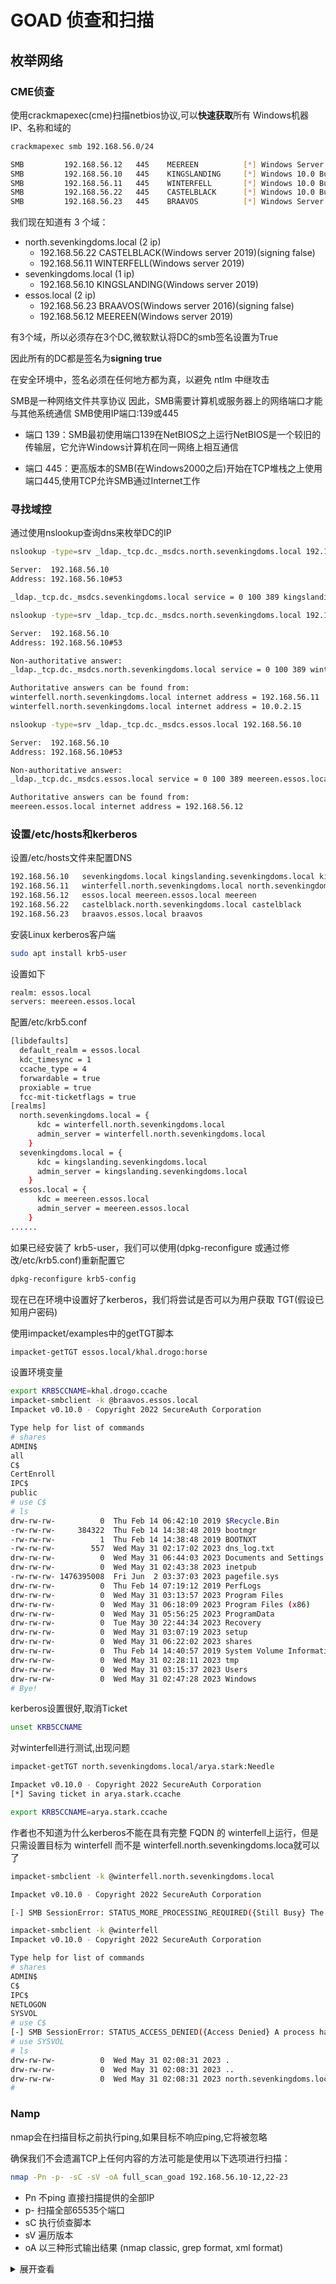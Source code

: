 # GOAD 侦查和扫描

## 枚举网络

### CME侦查

使用crackmapexec(cme)扫描netbios协议,可以**快速获取**所有 Windows机器 IP、名称和域的

```bash
crackmapexec smb 192.168.56.0/24 
```

```bash
SMB         192.168.56.12   445    MEEREEN          [*] Windows Server 2016 Standard Evaluation 14393 x64 (name:MEEREEN) (domain:essos.local) (signing:True) (SMBv1:True)
SMB         192.168.56.10   445    KINGSLANDING     [*] Windows 10.0 Build 17763 x64 (name:KINGSLANDING) (domain:sevenkingdoms.local) (signing:True) (SMBv1:False)
SMB         192.168.56.11   445    WINTERFELL       [*] Windows 10.0 Build 17763 x64 (name:WINTERFELL) (domain:north.sevenkingdoms.local) (signing:True) (SMBv1:False)
SMB         192.168.56.22   445    CASTELBLACK      [*] Windows 10.0 Build 17763 x64 (name:CASTELBLACK) (domain:north.sevenkingdoms.local) (signing:False) (SMBv1:False)
SMB         192.168.56.23   445    BRAAVOS          [*] Windows Server 2016 Standard Evaluation 14393 x64 (name:BRAAVOS) (domain:essos.local) (signing:False) (SMBv1:True)
```

我们现在知道有 3 个域：

* north.sevenkingdoms.local (2 ip)
  * 192.168.56.22 CASTELBLACK(Windows server 2019)(signing false)
  * 192.168.56.11 WINTERFELL(Windows server 2019)
* sevenkingdoms.local (1 ip)
  * 192.168.56.10 KINGSLANDING(Windows server 2019)
* essos.local (2 ip)
  * 192.168.56.23 BRAAVOS(Windows server 2016)(signing false)
  * 192.168.56.12 MEEREEN(Windows server 2019)

有3个域，所以必须存在3个DC,微软默认将DC的smb签名设置为True

因此所有的DC都是签名为**signing true**

在安全环境中，签名必须在任何地方都为真，以避免 ntlm 中继攻击

SMB是一种网络文件共享协议
因此，SMB需要计算机或服务器上的网络端口才能与其他系统通信
SMB使用IP端口:139或445

* 端口 139：SMB最初使用端口139在NetBIOS之上运行NetBIOS是一个较旧的传输层，它允许Windows计算机在同一网络上相互通信

* 端口 445：更高版本的SMB(在Windows2000之后)开始在TCP堆栈之上使用端口445,使用TCP允许SMB通过Internet工作

### 寻找域控

通过使用nslookup查询dns来枚举DC的IP

```bash
nslookup -type=srv _ldap._tcp.dc._msdcs.north.sevenkingdoms.local 192.168.56.10
```

```bash
Server:  192.168.56.10
Address: 192.168.56.10#53

_ldap._tcp.dc._msdcs.sevenkingdoms.local service = 0 100 389 kingslanding.sevenkingdoms.local.
```

```bash
nslookup -type=srv _ldap._tcp.dc._msdcs.north.sevenkingdoms.local 192.168.56.10
```

```bash
Server:  192.168.56.10
Address: 192.168.56.10#53

Non-authoritative answer:
_ldap._tcp.dc._msdcs.north.sevenkingdoms.local service = 0 100 389 winterfell.north.sevenkingdoms.local.

Authoritative answers can be found from:
winterfell.north.sevenkingdoms.local internet address = 192.168.56.11
winterfell.north.sevenkingdoms.local internet address = 10.0.2.15
```

```bash
nslookup -type=srv _ldap._tcp.dc._msdcs.essos.local 192.168.56.10 
```

```bash
Server:  192.168.56.10
Address: 192.168.56.10#53

Non-authoritative answer:
_ldap._tcp.dc._msdcs.essos.local service = 0 100 389 meereen.essos.local.

Authoritative answers can be found from:
meereen.essos.local internet address = 192.168.56.12
```

### 设置/etc/hosts和kerberos

设置/etc/hosts文件来配置DNS

```bash
192.168.56.10   sevenkingdoms.local kingslanding.sevenkingdoms.local kingslanding
192.168.56.11   winterfell.north.sevenkingdoms.local north.sevenkingdoms.local winterfell
192.168.56.12   essos.local meereen.essos.local meereen
192.168.56.22   castelblack.north.sevenkingdoms.local castelblack
192.168.56.23   braavos.essos.local braavos
```

安装Linux kerberos客户端

```bash
sudo apt install krb5-user
```

设置如下

```bash
realm: essos.local
servers: meereen.essos.local
```

配置/etc/krb5.conf

```bash
[libdefaults]
  default_realm = essos.local
  kdc_timesync = 1
  ccache_type = 4
  forwardable = true
  proxiable = true
  fcc-mit-ticketflags = true
[realms]
  north.sevenkingdoms.local = {
      kdc = winterfell.north.sevenkingdoms.local
      admin_server = winterfell.north.sevenkingdoms.local
    }
  sevenkingdoms.local = {
      kdc = kingslanding.sevenkingdoms.local
      admin_server = kingslanding.sevenkingdoms.local
    }
  essos.local = {
      kdc = meereen.essos.local
      admin_server = meereen.essos.local
    }
......
```

如果已经安装了 krb5-user，我们可以使用(dpkg-reconfigure 或通过修改/etc/krb5.conf)重新配置它

```bash
dpkg-reconfigure krb5-config
```

现在已在环境中设置好了kerberos，我们将尝试是否可以为用户获取 TGT(假设已知用户密码)

使用impacket/examples中的getTGT脚本

```bash
impacket-getTGT essos.local/khal.drogo:horse
```

设置环境变量

```bash
export KRB5CCNAME=khal.drogo.ccache
impacket-smbclient -k @braavos.essos.local
Impacket v0.10.0 - Copyright 2022 SecureAuth Corporation

Type help for list of commands
# shares
ADMIN$
all
C$
CertEnroll
IPC$
public
# use C$
# ls
drw-rw-rw-          0  Thu Feb 14 06:42:10 2019 $Recycle.Bin
-rw-rw-rw-     384322  Thu Feb 14 14:38:48 2019 bootmgr
-rw-rw-rw-          1  Thu Feb 14 14:38:48 2019 BOOTNXT
-rw-rw-rw-        557  Wed May 31 02:17:02 2023 dns_log.txt
drw-rw-rw-          0  Wed May 31 06:44:03 2023 Documents and Settings
drw-rw-rw-          0  Wed May 31 02:43:38 2023 inetpub
-rw-rw-rw- 1476395008  Fri Jun  2 03:37:03 2023 pagefile.sys
drw-rw-rw-          0  Thu Feb 14 07:19:12 2019 PerfLogs
drw-rw-rw-          0  Wed May 31 03:13:57 2023 Program Files
drw-rw-rw-          0  Wed May 31 06:18:09 2023 Program Files (x86)
drw-rw-rw-          0  Wed May 31 05:56:25 2023 ProgramData
drw-rw-rw-          0  Tue May 30 22:44:34 2023 Recovery
drw-rw-rw-          0  Wed May 31 03:07:19 2023 setup
drw-rw-rw-          0  Wed May 31 06:22:02 2023 shares
drw-rw-rw-          0  Thu Feb 14 14:40:57 2019 System Volume Information
drw-rw-rw-          0  Wed May 31 02:28:11 2023 tmp
drw-rw-rw-          0  Wed May 31 03:15:37 2023 Users
drw-rw-rw-          0  Wed May 31 02:47:28 2023 Windows
# Bye!
```

kerberos设置很好,取消Ticket

```bash
unset KRB5CCNAME
```

对winterfell进行测试,出现问题

```bash
impacket-getTGT north.sevenkingdoms.local/arya.stark:Needle
```

```bash
Impacket v0.10.0 - Copyright 2022 SecureAuth Corporation
[*] Saving ticket in arya.stark.ccache
```

```bash
export KRB5CCNAME=arya.stark.ccache
```

作者也不知道为什么kerberos不能在具有完整 FQDN 的 winterfell上运行，但是只需设置目标为 winterfell 而不是 winterfell.north.sevenkingdoms.loca就可以了

```bash
impacket-smbclient -k @winterfell.north.sevenkingdoms.local

Impacket v0.10.0 - Copyright 2022 SecureAuth Corporation

[-] SMB SessionError: STATUS_MORE_PROCESSING_REQUIRED({Still Busy} The specified I/O request packet (IRP) cannot be disposed of because the I/O operation is not complete.)
```

```bash
impacket-smbclient -k @winterfell          
Impacket v0.10.0 - Copyright 2022 SecureAuth Corporation

Type help for list of commands
# shares
ADMIN$
C$
IPC$
NETLOGON
SYSVOL
# use C$
[-] SMB SessionError: STATUS_ACCESS_DENIED({Access Denied} A process has requested access to an object but has not been granted those access rights.)
# use SYSVOL
# ls
drw-rw-rw-          0  Wed May 31 02:08:31 2023 .
drw-rw-rw-          0  Wed May 31 02:08:31 2023 ..
drw-rw-rw-          0  Wed May 31 02:08:31 2023 north.sevenkingdoms.local
# 
```

### Namp

nmap会在扫描目标之前执行ping,如果目标不响应ping,它将被忽略

确保我们不会遗漏TCP上任何内容的方法可能是使用以下选项进行扫描：

```bash
nmap -Pn -p- -sC -sV -oA full_scan_goad 192.168.56.10-12,22-23
```

* Pn 不ping 直接扫描提供的全部IP
* p- 扫描全部65535个端口
* sC 执行侦查脚本
* sV 遍历版本
* oA 以三种形式输出结果 (nmap classic, grep format, xml format)

<details>
<summary>展开查看</summary>
<pre><code class="bash">
# Nmap 7.93 scan initiated Fri Jun  2 05:50:26 2023 as: nmap -Pn -p- -sC -sV -oA full_scan_goad 192.168.56.10-12,22-23
Nmap scan report for sevenkingdoms.local (192.168.56.10)
Host is up (0.0023s latency).
Not shown: 65511 filtered tcp ports (no-response)
PORT      STATE SERVICE       VERSION
53/tcp    open  domain        Simple DNS Plus
80/tcp    open  http          Microsoft IIS httpd 10.0
| http-methods:
|_Potentially risky methods: TRACE
|_http-server-header: Microsoft-IIS/10.0
|_http-title: IIS Windows Server
88/tcp    open  kerberos-sec  Microsoft Windows Kerberos (server time: 2023-06-02 09:54:26Z)
135/tcp   open  msrpc         Microsoft Windows RPC
139/tcp   open  netbios-ssn   Microsoft Windows netbios-ssn
389/tcp   open  ldap          Microsoft Windows Active Directory LDAP (Domain: sevenkingdoms.local0., Site: Default-First-Site-Name)
| ssl-cert: Subject: commonName=kingslanding.sevenkingdoms.local
| Subject Alternative Name: othername: 1.3.6.1.4.1.311.25.1::<unsupported>, DNS:kingslanding.sevenkingdoms.local
| Not valid before: 2023-05-31T06:37:34
|_Not valid after:  2024-05-30T06:37:34
|_ssl-date: 2023-06-02T09:57:10+00:00; +10s from scanner time.
445/tcp   open  microsoft-ds?
464/tcp   open  kpasswd5?
593/tcp   open  ncacn_http    Microsoft Windows RPC over HTTP 1.0
636/tcp   open  ssl/ldap      Microsoft Windows Active Directory LDAP (Domain: sevenkingdoms.local0., Site: Default-First-Site-Name)
|_ssl-date: 2023-06-02T09:57:10+00:00; +10s from scanner time.
| ssl-cert: Subject: commonName=kingslanding.sevenkingdoms.local
| Subject Alternative Name: othername: 1.3.6.1.4.1.311.25.1::<unsupported>, DNS:kingslanding.sevenkingdoms.local
| Not valid before: 2023-05-31T06:37:34
|_Not valid after:  2024-05-30T06:37:34
3268/tcp  open  ldap          Microsoft Windows Active Directory LDAP (Domain: sevenkingdoms.local0., Site: Default-First-Site-Name)
|_ssl-date: 2023-06-02T09:57:10+00:00; +10s from scanner time.
| ssl-cert: Subject: commonName=kingslanding.sevenkingdoms.local
| Subject Alternative Name: othername: 1.3.6.1.4.1.311.25.1::<unsupported>, DNS:kingslanding.sevenkingdoms.local
| Not valid before: 2023-05-31T06:37:34
|_Not valid after:  2024-05-30T06:37:34
3269/tcp  open  ssl/ldap      Microsoft Windows Active Directory LDAP (Domain: sevenkingdoms.local0., Site: Default-First-Site-Name)
| ssl-cert: Subject: commonName=kingslanding.sevenkingdoms.local
| Subject Alternative Name: othername: 1.3.6.1.4.1.311.25.1::<unsupported>, DNS:kingslanding.sevenkingdoms.local
| Not valid before: 2023-05-31T06:37:34
|_Not valid after:  2024-05-30T06:37:34
|_ssl-date: 2023-06-02T09:57:10+00:00; +10s from scanner time.
3389/tcp  open  ms-wbt-server Microsoft Terminal Services
| ssl-cert: Subject: commonName=kingslanding.sevenkingdoms.local
| Not valid before: 2023-05-30T05:54:08
|_Not valid after:  2023-11-29T05:54:08
|_ssl-date: 2023-06-02T09:57:10+00:00; +10s from scanner time.
5985/tcp  open  http          Microsoft HTTPAPI httpd 2.0 (SSDP/UPnP)
|_http-title: Not Found
|_http-server-header: Microsoft-HTTPAPI/2.0
5986/tcp  open  ssl/http      Microsoft HTTPAPI httpd 2.0 (SSDP/UPnP)
| tls-alpn:
|_  http/1.1
|_ssl-date: 2023-06-02T09:57:10+00:00; +10s from scanner time.
|_http-title: Not Found
|_http-server-header: Microsoft-HTTPAPI/2.0
| ssl-cert: Subject: commonName=VAGRANT
| Subject Alternative Name: DNS:VAGRANT, DNS:vagrant
| Not valid before: 2023-05-29T19:28:41
|_Not valid after:  2026-05-28T19:28:41
9389/tcp  open  mc-nmf        .NET Message Framing
49668/tcp open  msrpc         Microsoft Windows RPC
49670/tcp open  ncacn_http    Microsoft Windows RPC over HTTP 1.0
49671/tcp open  msrpc         Microsoft Windows RPC
49673/tcp open  msrpc         Microsoft Windows RPC
49674/tcp open  msrpc         Microsoft Windows RPC
49687/tcp open  msrpc         Microsoft Windows RPC
49699/tcp open  msrpc         Microsoft Windows RPC
53365/tcp open  msrpc         Microsoft Windows RPC
Service Info: Host: KINGSLANDING; OS: Windows; CPE: cpe:/o:microsoft:windows

Host script results:
|_nbstat: NetBIOS name: KINGSLANDING, NetBIOS user: <unknown>, NetBIOS MAC: 080027078d64 (Oracle VirtualBox virtual NIC)
| smb2-time:
|   date: 2023-06-02T09:56:27
|_  start_date: N/A
| smb2-security-mode:
|   311:
|_Message signing enabled and required
|_clock-skew: mean: 9s, deviation: 0s, median: 9s

Nmap scan report for winterfell.north.sevenkingdoms.local (192.168.56.11)
Host is up (0.0028s latency).
Not shown: 65513 filtered tcp ports (no-response)
PORT      STATE SERVICE       VERSION
53/tcp    open  domain        Simple DNS Plus
88/tcp    open  kerberos-sec  Microsoft Windows Kerberos (server time: 2023-06-02 09:54:32Z)
135/tcp   open  msrpc         Microsoft Windows RPC
139/tcp   open  netbios-ssn   Microsoft Windows netbios-ssn
389/tcp   open  ldap          Microsoft Windows Active Directory LDAP (Domain: sevenkingdoms.local0., Site: Default-First-Site-Name)
| ssl-cert: Subject: commonName=winterfell.north.sevenkingdoms.local
| Subject Alternative Name: othername: 1.3.6.1.4.1.311.25.1::<unsupported>, DNS:winterfell.north.sevenkingdoms.local
| Not valid before: 2023-05-31T09:47:43
|_Not valid after:  2024-05-30T09:47:43
|_ssl-date: 2023-06-02T09:57:10+00:00; +10s from scanner time.
445/tcp   open  microsoft-ds?
464/tcp   open  kpasswd5?
593/tcp   open  ncacn_http    Microsoft Windows RPC over HTTP 1.0
636/tcp   open  ssl/ldap      Microsoft Windows Active Directory LDAP (Domain: sevenkingdoms.local0., Site: Default-First-Site-Name)
|_ssl-date: 2023-06-02T09:57:10+00:00; +10s from scanner time.
| ssl-cert: Subject: commonName=winterfell.north.sevenkingdoms.local
| Subject Alternative Name: othername: 1.3.6.1.4.1.311.25.1::<unsupported>, DNS:winterfell.north.sevenkingdoms.local
| Not valid before: 2023-05-31T09:47:43
|_Not valid after:  2024-05-30T09:47:43
3268/tcp  open  ldap          Microsoft Windows Active Directory LDAP (Domain: sevenkingdoms.local0., Site: Default-First-Site-Name)
|_ssl-date: 2023-06-02T09:57:10+00:00; +10s from scanner time.
| ssl-cert: Subject: commonName=winterfell.north.sevenkingdoms.local
| Subject Alternative Name: othername: 1.3.6.1.4.1.311.25.1::<unsupported>, DNS:winterfell.north.sevenkingdoms.local
| Not valid before: 2023-05-31T09:47:43
|_Not valid after:  2024-05-30T09:47:43
3269/tcp  open  ssl/ldap      Microsoft Windows Active Directory LDAP (Domain: sevenkingdoms.local0., Site: Default-First-Site-Name)
| ssl-cert: Subject: commonName=winterfell.north.sevenkingdoms.local
| Subject Alternative Name: othername: 1.3.6.1.4.1.311.25.1::<unsupported>, DNS:winterfell.north.sevenkingdoms.local
| Not valid before: 2023-05-31T09:47:43
|_Not valid after:  2024-05-30T09:47:43
|_ssl-date: 2023-06-02T09:57:10+00:00; +10s from scanner time.
3389/tcp  open  ms-wbt-server Microsoft Terminal Services
| ssl-cert: Subject: commonName=winterfell.north.sevenkingdoms.local
| Not valid before: 2023-05-30T06:09:19
|_Not valid after:  2023-11-29T06:09:19
|_ssl-date: 2023-06-02T09:57:10+00:00; +10s from scanner time.
| rdp-ntlm-info:
|   Target_Name: NORTH
|   NetBIOS_Domain_Name: NORTH
|   NetBIOS_Computer_Name: WINTERFELL
|   DNS_Domain_Name: north.sevenkingdoms.local
|   DNS_Computer_Name: winterfell.north.sevenkingdoms.local
|   DNS_Tree_Name: sevenkingdoms.local
|   Product_Version: 10.0.17763
|_System_Time: 2023-06-02T09:56:28+00:00
5985/tcp  open  http          Microsoft HTTPAPI httpd 2.0 (SSDP/UPnP)
|_http-server-header: Microsoft-HTTPAPI/2.0
|_http-title: Not Found
5986/tcp  open  ssl/http      Microsoft HTTPAPI httpd 2.0 (SSDP/UPnP)
|_http-title: Not Found
|_ssl-date: 2023-06-02T09:57:10+00:00; +10s from scanner time.
| tls-alpn:
|_  http/1.1
|_http-server-header: Microsoft-HTTPAPI/2.0
| ssl-cert: Subject: commonName=VAGRANT
| Subject Alternative Name: DNS:VAGRANT, DNS:vagrant
| Not valid before: 2023-05-29T19:33:15
|_Not valid after:  2026-05-28T19:33:15
9389/tcp  open  mc-nmf        .NET Message Framing
49668/tcp open  msrpc         Microsoft Windows RPC
49670/tcp open  ncacn_http    Microsoft Windows RPC over HTTP 1.0
49671/tcp open  msrpc         Microsoft Windows RPC
49675/tcp open  msrpc         Microsoft Windows RPC
49678/tcp open  msrpc         Microsoft Windows RPC
49709/tcp open  msrpc         Microsoft Windows RPC
63300/tcp open  msrpc         Microsoft Windows RPC
Service Info: Host: WINTERFELL; OS: Windows; CPE: cpe:/o:microsoft:windows

Host script results:
|_nbstat: NetBIOS name: WINTERFELL, NetBIOS user: <unknown>, NetBIOS MAC: 080027341fc8 (Oracle VirtualBox virtual NIC)
| smb2-security-mode:
|   311:
|_    Message signing enabled and required
|_clock-skew: mean: 9s, deviation: 0s, median: 9s
| smb2-time:
|   date: 2023-06-02T09:56:25
|_  start_date: N/A

Nmap scan report for essos.local (192.168.56.12)
Host is up (0.0022s latency).
Not shown: 65513 filtered tcp ports (no-response)
PORT      STATE SERVICE       VERSION
53/tcp    open  domain        Simple DNS Plus
88/tcp    open  kerberos-sec  Microsoft Windows Kerberos (server time: 2023-06-02 09:54:45Z)
135/tcp   open  msrpc         Microsoft Windows RPC
139/tcp   open  netbios-ssn   Microsoft Windows netbios-ssn
389/tcp   open  ldap          Microsoft Windows Active Directory LDAP (Domain: essos.local, Site: Default-First-Site-Name)
|_ssl-date: 2023-06-02T09:57:10+00:00; +10s from scanner time.
| ssl-cert: Subject: commonName=meereen.essos.local
| Subject Alternative Name: othername: 1.3.6.1.4.1.311.25.1::<unsupported>, DNS:meereen.essos.local
| Not valid before: 2023-05-31T06:37:56
|_Not valid after:  2024-05-30T06:37:56
445/tcp   open  microsoft-ds  Windows Server 2016 Standard Evaluation 14393 microsoft-ds (workgroup: ESSOS)
464/tcp   open  kpasswd5?
593/tcp   open  ncacn_http    Microsoft Windows RPC over HTTP 1.0
636/tcp   open  ssl/ldap      Microsoft Windows Active Directory LDAP (Domain: essos.local, Site: Default-First-Site-Name)
| ssl-cert: Subject: commonName=meereen.essos.local
| Subject Alternative Name: othername: 1.3.6.1.4.1.311.25.1::<unsupported>, DNS:meereen.essos.local
| Not valid before: 2023-05-31T06:37:56
|_Not valid after:  2024-05-30T06:37:56
|_ssl-date: 2023-06-02T09:57:10+00:00; +10s from scanner time.
3268/tcp  open  ldap          Microsoft Windows Active Directory LDAP (Domain: essos.local, Site: Default-First-Site-Name)
|_ssl-date: 2023-06-02T09:57:10+00:00; +10s from scanner time.
| ssl-cert: Subject: commonName=meereen.essos.local
| Subject Alternative Name: othername: 1.3.6.1.4.1.311.25.1::<unsupported>, DNS:meereen.essos.local
| Not valid before: 2023-05-31T06:37:56
|_Not valid after:  2024-05-30T06:37:56
3269/tcp  open  ssl/ldap      Microsoft Windows Active Directory LDAP (Domain: essos.local, Site: Default-First-Site-Name)
|_ssl-date: 2023-06-02T09:57:10+00:00; +10s from scanner time.
| ssl-cert: Subject: commonName=meereen.essos.local
| Subject Alternative Name: othername: 1.3.6.1.4.1.311.25.1::<unsupported>, DNS:meereen.essos.local
| Not valid before: 2023-05-31T06:37:56
|_Not valid after:  2024-05-30T06:37:56
3389/tcp  open  ms-wbt-server Microsoft Terminal Services
| ssl-cert: Subject: commonName=meereen.essos.local
| Not valid before: 2023-05-30T05:54:18
|_Not valid after:  2023-11-29T05:54:18
|_ssl-date: 2023-06-02T09:57:10+00:00; +10s from scanner time.
5985/tcp  open  http          Microsoft HTTPAPI httpd 2.0 (SSDP/UPnP)
|_http-title: Not Found
|_http-server-header: Microsoft-HTTPAPI/2.0
5986/tcp  open  ssl/http      Microsoft HTTPAPI httpd 2.0 (SSDP/UPnP)
|_ssl-date: 2023-06-02T09:57:10+00:00; +10s from scanner time.
| ssl-cert: Subject: commonName=VAGRANT
| Subject Alternative Name: DNS:VAGRANT, DNS:vagrant
| Not valid before: 2023-05-29T19:36:59
|_Not valid after:  2026-05-28T19:36:59
| tls-alpn:
|   h2
|_http/1.1
|_http-title: Not Found
|_http-server-header: Microsoft-HTTPAPI/2.0
9389/tcp  open  mc-nmf        .NET Message Framing
49666/tcp open  msrpc         Microsoft Windows RPC
49667/tcp open  msrpc         Microsoft Windows RPC
49669/tcp open  ncacn_http    Microsoft Windows RPC over HTTP 1.0
49670/tcp open  msrpc         Microsoft Windows RPC
49672/tcp open  msrpc         Microsoft Windows RPC
49685/tcp open  msrpc         Microsoft Windows RPC
60199/tcp open  msrpc         Microsoft Windows RPC
Service Info: Host: MEEREEN; OS: Windows; CPE: cpe:/o:microsoft:windows

Host script results:
| smb2-time:
|   date: 2023-06-02T09:56:26
|_start_date: 2023-06-02T00:35:27
|_clock-skew: mean: 46m50s, deviation: 2h20m02s, median: 9s
| smb-os-discovery:
|   OS: Windows Server 2016 Standard Evaluation 14393 (Windows Server 2016 Standard Evaluation 6.3)
|   Computer name: meereen
|   NetBIOS computer name: MEEREEN\x00
|   Domain name: essos.local
|   Forest name: essos.local
|   FQDN: meereen.essos.local
|_System time: 2023-06-02T02:56:29-07:00
|_nbstat: NetBIOS name: MEEREEN, NetBIOS user: <unknown>, NetBIOS MAC: 080027b0403a (Oracle VirtualBox virtual NIC)
| smb-security-mode:
|   account_used: guest
|   authentication_level: user
|   challenge_response: supported
|_message_signing: required
| smb2-security-mode:
|   311:
|_    Message signing enabled and required

Nmap scan report for castelblack.north.sevenkingdoms.local (192.168.56.22)
Host is up (0.0025s latency).
Not shown: 65526 filtered tcp ports (no-response)
PORT      STATE SERVICE       VERSION
80/tcp    open  http          Microsoft IIS httpd 10.0
|_http-server-header: Microsoft-IIS/10.0
| http-methods:
|_  Potentially risky methods: TRACE
|_http-title: Site doesn't have a title (text/html).
135/tcp   open  msrpc         Microsoft Windows RPC
139/tcp   open  netbios-ssn   Microsoft Windows netbios-ssn
445/tcp   open  microsoft-ds?
1433/tcp  open  ms-sql-s      Microsoft SQL Server 2019 15.00.2000.00; RTM
| ms-sql-ntlm-info:
|   192.168.56.22:1433:
|     Target_Name: NORTH
|     NetBIOS_Domain_Name: NORTH
|     NetBIOS_Computer_Name: CASTELBLACK
|     DNS_Domain_Name: north.sevenkingdoms.local
|     DNS_Computer_Name: castelblack.north.sevenkingdoms.local
|     DNS_Tree_Name: sevenkingdoms.local
|_    Product_Version: 10.0.17763
| ms-sql-info:
|   192.168.56.22:1433:
|     Version:
|       name: Microsoft SQL Server 2019 RTM
|       number: 15.00.2000.00
|       Product: Microsoft SQL Server 2019
|       Service pack level: RTM
|       Post-SP patches applied: false
|_TCP port: 1433
|_ssl-date: 2023-06-02T09:57:10+00:00; +10s from scanner time.
| ssl-cert: Subject: commonName=SSL_Self_Signed_Fallback
| Not valid before: 2023-06-02T00:36:44
|_Not valid after:  2053-06-02T00:36:44
3389/tcp  open  ms-wbt-server Microsoft Terminal Services
| ssl-cert: Subject: commonName=castelblack.north.sevenkingdoms.local
| Not valid before: 2023-05-30T06:19:24
|_Not valid after:  2023-11-29T06:19:24
|_ssl-date: 2023-06-02T09:57:10+00:00; +10s from scanner time.
5985/tcp  open  http          Microsoft HTTPAPI httpd 2.0 (SSDP/UPnP)
|_http-title: Not Found
|_http-server-header: Microsoft-HTTPAPI/2.0
5986/tcp  open  ssl/http      Microsoft HTTPAPI httpd 2.0 (SSDP/UPnP)
|_http-server-header: Microsoft-HTTPAPI/2.0
|_http-title: Not Found
|_ssl-date: 2023-06-02T09:57:10+00:00; +10s from scanner time.
| tls-alpn:
|_http/1.1
| ssl-cert: Subject: commonName=VAGRANT
| Subject Alternative Name: DNS:VAGRANT, DNS:vagrant
| Not valid before: 2023-05-29T19:41:29
|_Not valid after:  2026-05-28T19:41:29
49682/tcp open  msrpc         Microsoft Windows RPC
Service Info: OS: Windows; CPE: cpe:/o:microsoft:windows

Host script results:
| smb2-time:
|   date: 2023-06-02T09:56:29
|_start_date: N/A
|_nbstat: NetBIOS name: CASTELBLACK, NetBIOS user: <unknown>, NetBIOS MAC: 080027415a28 (Oracle VirtualBox virtual NIC)
|_clock-skew: mean: 9s, deviation: 0s, median: 9s
| smb2-security-mode:
|   311:
|_    Message signing enabled but not required

Nmap scan report for braavos.essos.local (192.168.56.23)
Host is up (0.0056s latency).
Not shown: 65524 filtered tcp ports (no-response)
PORT      STATE SERVICE       VERSION
80/tcp    open  http          Microsoft IIS httpd 10.0
|_http-title: IIS Windows Server
|_http-server-header: Microsoft-IIS/10.0
| http-methods:
|_Potentially risky methods: TRACE
135/tcp   open  msrpc         Microsoft Windows RPC
139/tcp   open  netbios-ssn   Microsoft Windows netbios-ssn
445/tcp   open  microsoft-ds  Windows Server 2016 Standard Evaluation 14393 microsoft-ds
1433/tcp  open  ms-sql-s      Microsoft SQL Server 2019 15.00.2000.00; RTM
|_ssl-date: 2023-06-02T10:00:51+00:00; +10s from scanner time.
| ssl-cert: Subject: commonName=SSL_Self_Signed_Fallback
| Not valid before: 2023-06-02T00:37:20
|_Not valid after:  2053-06-02T00:37:20
| ms-sql-info:
|   192.168.56.23:1433:
|     Version:
|       name: Microsoft SQL Server 2019 RTM
|       number: 15.00.2000.00
|       Product: Microsoft SQL Server 2019
|       Service pack level: RTM
|       Post-SP patches applied: false
|_    TCP port: 1433
| ms-sql-ntlm-info:
|   192.168.56.23:1433:
|     Target_Name: ESSOS
|     NetBIOS_Domain_Name: ESSOS
|     NetBIOS_Computer_Name: BRAAVOS
|     DNS_Domain_Name: essos.local
|     DNS_Computer_Name: braavos.essos.local
|     DNS_Tree_Name: essos.local
|_Product_Version: 10.0.14393
3389/tcp  open  ms-wbt-server Microsoft Terminal Services
| ssl-cert: Subject: commonName=braavos.essos.local
| Not valid before: 2023-05-30T06:19:19
|_Not valid after:  2023-11-29T06:19:19
|_ssl-date: 2023-06-02T10:00:51+00:00; +10s from scanner time.
| rdp-ntlm-info:
|   Target_Name: ESSOS
|   NetBIOS_Domain_Name: ESSOS
|   NetBIOS_Computer_Name: BRAAVOS
|   DNS_Domain_Name: essos.local
|   DNS_Computer_Name: braavos.essos.local
|   DNS_Tree_Name: essos.local
|   Product_Version: 10.0.14393
|_  System_Time: 2023-06-02T10:00:08+00:00
5985/tcp  open  http          Microsoft HTTPAPI httpd 2.0 (SSDP/UPnP)
|_http-server-header: Microsoft-HTTPAPI/2.0
|_http-title: Not Found
5986/tcp  open  ssl/http      Microsoft HTTPAPI httpd 2.0 (SSDP/UPnP)
| tls-alpn:
|   h2
|_http/1.1
|_ssl-date: 2023-06-02T10:00:51+00:00; +10s from scanner time.
| ssl-cert: Subject: commonName=VAGRANT
| Subject Alternative Name: DNS:VAGRANT, DNS:vagrant
| Not valid before: 2023-05-29T19:46:16
|_Not valid after:  2026-05-28T19:46:16
|_http-title: Not Found
|_http-server-header: Microsoft-HTTPAPI/2.0
49683/tcp open  msrpc         Microsoft Windows RPC
49691/tcp open  msrpc         Microsoft Windows RPC
49778/tcp open  msrpc         Microsoft Windows RPC
Service Info: OSs: Windows, Windows Server 2008 R2 - 2012; CPE: cpe:/o:microsoft:windows

Host script results:
|_clock-skew: mean: 52m39s, deviation: 2h28m29s, median: 9s
| smb-os-discovery:
|   OS: Windows Server 2016 Standard Evaluation 14393 (Windows Server 2016 Standard Evaluation 6.3)
|   Computer name: braavos
|   NetBIOS computer name: BRAAVOS\x00
|   Domain name: essos.local
|   Forest name: essos.local
|   FQDN: braavos.essos.local
|_  System time: 2023-06-02T03:00:08-07:00
| smb2-security-mode:
|   311:
|_Message signing enabled but not required
|_nbstat: NetBIOS name: BRAAVOS, NetBIOS user: <unknown>, NetBIOS MAC: 080027fe0441 (Oracle VirtualBox virtual NIC)
| smb2-time:
|   date: 2023-06-02T10:00:08
|_start_date: 2023-06-02T00:37:10
| smb-security-mode:
|   account_used: guest
|   authentication_level: user
|   challenge_response: supported
|_  message_signing: disabled (dangerous, but default)

Post-scan script results:
| clock-skew:
|   9s:
|     192.168.56.10 (sevenkingdoms.local)
|     192.168.56.22 (castelblack.north.sevenkingdoms.local)
|     192.168.56.11 (winterfell.north.sevenkingdoms.local)
|     192.168.56.12 (essos.local)
|_    192.168.56.23 (braavos.essos.local)
Service detection performed. Please report any incorrect results at <https://nmap.org/submit/> .

# Nmap done at Fri Jun  2 06:00:41 2023 -- 5 IP addresses (5 hosts up) scanned in 615.07 seconds

</code></pre>
</details>
